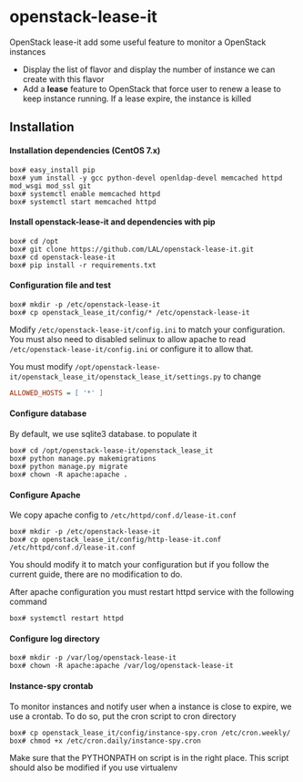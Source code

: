# openstack-lease-it
OpenStack lease-it add some useful feature to monitor a OpenStack instances
 * Display the list of flavor and display the number of instance we can create with this
 flavor
 * Add a **lease** feature to OpenStack that force user to renew a lease to keep instance
  running. If a lease expire, the instance is killed

## Installation
#### Installation dependencies (CentOS 7.x)
```shell
box# easy_install pip
box# yum install -y gcc python-devel openldap-devel memcached httpd mod_wsgi mod_ssl git
box# systemctl enable memcached httpd
box# systemctl start memcached httpd
```

#### Install openstack-lease-it and dependencies with pip
```shell
box# cd /opt
box# git clone https://github.com/LAL/openstack-lease-it.git
box# cd openstack-lease-it
box# pip install -r requirements.txt
```

#### Configuration file and test
```shell
box# mkdir -p /etc/openstack-lease-it
box# cp openstack_lease_it/config/* /etc/openstack-lease-it
```
Modify `/etc/openstack-lease-it/config.ini` to match your configuration. You must also need to 
disabled selinux to allow apache to read `/etc/openstack-lease-it/config.ini` or configure it to
allow that.

You must modify `/opt/openstack-lease-it/openstack_lease_it/openstack_lease_it/settings.py` to change
```ini
ALLOWED_HOSTS = [ '*' ]
```

#### Configure database
By default, we use sqlite3 database. to populate it
```shell
box# cd /opt/openstack-lease-it/openstack_lease_it
box# python manage.py makemigrations
box# python manage.py migrate
box# chown -R apache:apache .
```

#### Configure Apache
We copy apache config to `/etc/httpd/conf.d/lease-it.conf`
```shell
box# mkdir -p /etc/openstack-lease-it
box# cp openstack_lease_it/config/http-lease-it.conf /etc/httpd/conf.d/lease-it.conf
```
You should modify it to match your configuration but if you follow the current guide, there are no
modification to do.

After apache configuration you must restart httpd service with the following command
```shell
box# systemctl restart httpd
```

#### Configure log directory
```shell
box# mkdir -p /var/log/openstack-lease-it
box# chown -R apache:apache /var/log/openstack-lease-it
```

#### Instance-spy crontab
To monitor instances and notify user when a instance is close to expire, we use a crontab. To do
so, put the cron script to cron directory
```shell
box# cp openstack_lease_it/config/instance-spy.cron /etc/cron.weekly/
box# chmod +x /etc/cron.daily/instance-spy.cron
```

Make sure that the PYTHONPATH on script is in the right place. This script should also be modified 
if you use virtualenv